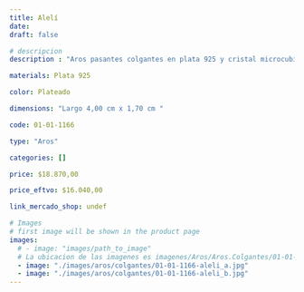 ```yaml
---
title: Alelí
date: 
draft: false

# descripcion
description : "Aros pasantes colgantes en plata 925 y cristal microcubic. Línea premium."

materials: Plata 925

color: Plateado

dimensions: "Largo 4,00 cm x 1,70 cm "

code: 01-01-1166

type: "Aros"

categories: []

price: $18.870,00

price_eftvo: $16.040,00

link_mercado_shop: undef

# Images
# first image will be shown in the product page
images:
  # - image: "images/path_to_image"
  # La ubicacion de las imagenes es imagenes/Aros/Aros.Colgantes/01-01-1166-aleli
  - image: "./images/aros/colgantes/01-01-1166-aleli_a.jpg"
  - image: "./images/aros/colgantes/01-01-1166-aleli_b.jpg"
---
```


